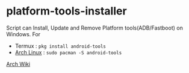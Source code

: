 # platform-tools-installer

 Script can Install, Update and Remove Platform tools(ADB/Fastboot) on Windows. For
- Termux : `pkg install android-tools`
- [Arch Linux](https://wiki.archlinux.org/title/android#SDK_packages) : `sudo pacman -S android-tools`

[Arch Wiki](https://wiki.archlinux.org/title/Android_Debug_Bridge)






